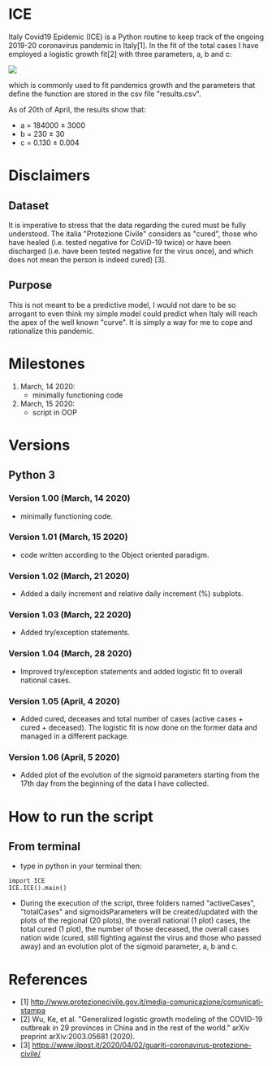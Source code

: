 # ICE
Italy Covid19 Epidemic (ICE) is a Python routine to keep track of the ongoing 2019-20 coronavirus pandemic in Italy[1]. In the fit of the total cases I have employed a logistic growth fit[2] with three parameters, a, b and c:

<img src="https://render.githubusercontent.com/render/math?math=y(t)=\frac{a}{1%20%2B%20be^{-ct}}">
<!-- https://gist.github.com/a-rodin/fef3f543412d6e1ec5b6cf55bf197d7b -->

 which is commonly used to fit pandemics growth and the parameters that define the function are stored in the csv file "results.csv".

 As of 20th of April, the results show that:
 - a = 184000 ± 3000
 - b = 230 ± 30
 - c = 0.130 ± 0.004

# Disclaimers

## Dataset
It is imperative to stress that the data regarding the cured must be fully understood. The italia "Protezione Civile" considers as "cured", those who have healed (i.e. tested negative for CoViD-19 twice) or have been discharged (i.e. have been tested negative for the virus once), and which does not mean the person is indeed cured) [3].

## Purpose
This is not meant to be a predictive model, I would not dare to be so arrogant to even think my simple model could predict when Italy will reach the apex of the well known "curve". It is simply a way for me to cope and rationalize this pandemic.

# Milestones
1. March, 14 2020:
   - minimally functioning code
2. March, 15 2020:
   - script in OOP

# Versions
## Python 3
### Version 1.00 (March, 14 2020)
- minimally functioning code.
### Version 1.01 (March, 15 2020)
- code written according to the Object oriented paradigm.
### Version 1.02 (March, 21 2020)
- Added a daily increment and relative daily increment (%) subplots.
### Version 1.03 (March, 22 2020)
- Added try/exception statements.
### Version 1.04 (March, 28 2020)
- Improved try/exception statements and added logistic fit to overall national cases.
### Version 1.05 (April, 4 2020)
- Added cured, deceases and total number of cases (active cases + cured + deceased). The logistic fit is now done on the former data and managed in a different package.
### Version 1.06 (April, 5 2020)
- Added plot of the evolution of the sigmoid parameters starting from the 17th day from the beginning of the data I have collected.

# How to run the script
## From terminal
- type in python in your terminal then:
```
import ICE
ICE.ICE().main()
```
- During the execution of the script, three folders named "activeCases", "totalCases" and sigmoidsParameters will be created/updated with the plots of the regional (20 plots), the overall national (1 plot) cases, the total cured (1 plot), the number of those deceased, the overall cases nation wide (cured, still fighting against the virus and those who passed away) and an evolution plot of the sigmoid parameter, a, b and c.

# References
- [1] http://www.protezionecivile.gov.it/media-comunicazione/comunicati-stampa
- [2] Wu, Ke, et al. "Generalized logistic growth modeling of the COVID-19 outbreak in 29 provinces in China and in the rest of the world." arXiv preprint arXiv:2003.05681 (2020).
- [3] https://www.ilpost.it/2020/04/02/guariti-coronavirus-protezione-civile/
